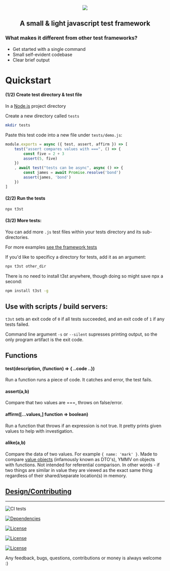 <p align="center">
  <img src="https://github.com/devmachiine/t3st/raw/master/play/t3st.png"/>
</p>
<h2 align="center"> A small & light javascript test framework </h2>

### What makes it different from other test frameworks?

* Get started with a single command
* Small self-evident codebase
* Clear brief output

# Quickstart

#### (1/2) Create test directory & test file

In a [Node.js](https://www.w3schools.com/nodejs/nodejs_intro.asp) project directory

Create a new directory called `tests` 

```bash
mkdir tests
```

Paste this test code into a new file under `tests/demo.js`:

```javascript
module.exports = async ({ test, assert, affirm }) => [
    test("assert compares values with ===", () => {
        const five = 2 + 3
        assert(5, five)
    })
    , await test("tests can be async", async () => {
        const james = await Promise.resolve('bond')
        assert(james, 'bond')
    })
]
```

#### (2/2) Run the tests

```bash
npx t3st
```

#### (3/2) More tests:

You can add more `.js` test files within your tests directory and its sub-directories.

For more examples [see the framework tests](https://github.com/devmachiine/t3st/tree/master/tests)

If you'd like to specificy a directory for tests, add it as an argument:

```bash
npx t3st other_dir
```

There is no need to install t3st anywhere, though doing so might save npx a second:
```bash
npm install t3st -g
```

## Use with scripts / build servers:

`t3st` sets an exit code of `0` if all tests succeeded, and an exit code of `1` if any tests failed.

Command line argument `-s` or `--silent` supresses printing output, so the only program artifact is the exit code.

## Functions

<!-- TODO examples -->
#### test(description, (function) => { ..code ..})
Run a function runs a piece of code. It catches and error, the test fails.
#### assert(a,b)
Compare that two values are ===, throws on false/error.
#### affirm(\[...values,\] function => boolean)
Run a function that throws if an expression is not true. It pretty prints given values to help with investigation.
#### alike(a,b)
Compare the data of two values. For example `{ name: 'mark' }`. Made to compare [value objects](https://en.wikipedia.org/wiki/Value_object) (infamously known as DTO's), YMMV on objects with functions. Not intended for referential comparison. In other words - if two things are similar in value they are viewed as the exact same thing regardless of their shared/separate location(s) in memory.

## [Design/Contributing](https://github.com/devmachiine/t3st/blob/master/docs/contributing.md)

---

![CI tests](https://github.com/devmachiine/t3st/workflows/CI%20tests/badge.svg)

[![Dependencies](https://img.shields.io/badge/dependencies-0-green)](https://img.shields.io/badge/dependencies-0-green)

[![License](https://img.shields.io/badge/license-MIT-black)](https://img.shields.io/badge/license-MIT-black)
 <!-- Todo make dynamic, eg update via Github actions on PR: -->
[![License](https://img.shields.io/badge/core%20LOC-~321-brightgreen)](https://img.shields.io/badge/core%20LOC-~321-brightgreen)

[![License](https://img.shields.io/badge/tests%20LOC-~723-lightgrey)](https://img.shields.io/badge/tests%20LOC-~723-lightgrey)

<!-- Todo Metrics
[![Build Status](https://img.shields.io/npm/t3st/one.svg)](https://npmjs.com/one)
[![Snyk](https://img.shields.io/npm/t3st/two.svg)](https://npmjs.com/two)
[![License](https://img.shields.io/npm/t3st/three.svg)](https://npmjs.com/three)
[![Coverage](https://img.shields.io/npm/t3st/four.svg)](https://npmjs.com/four)
-->

Any feedback, bugs, questions, contributions or money is always welcome :)